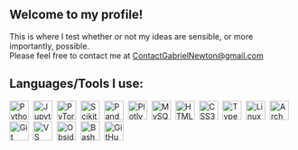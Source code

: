 ## Welcome to my profile!

This is where I test whether or not my ideas are sensible, or more importantly, possible.<br>
Please feel free to contact me at <a href="mailto:ContactGabrielNewton@gmail.com">ContactGabrielNewton@gmail.com</a>
## Languages/Tools I use:

<p>
    <a href="https://docs.python.org/3/" style="margin-right: 4px;"><img src="https://cdn.jsdelivr.net/gh/devicons/devicon@latest/icons/python/python-original.svg" alt="Python" width="34" height="34"/></a>
    <a href="https://jupyter.org/documentation" style="margin-right: 4px;"><img src="https://cdn.jsdelivr.net/gh/devicons/devicon@latest/icons/jupyter/jupyter-original-wordmark.svg" alt="Jupyter" width="34" height="34"/></a>
    <a href="https://pytorch.org/docs/stable/index.html" style="margin-right: 4px;"><img src="https://cdn.jsdelivr.net/gh/devicons/devicon@latest/icons/pytorch/pytorch-original.svg" alt="PyTorch" width="34" height="34"/></a>
    <a href="https://scikit-learn.org/stable/user_guide.html" style="margin-right: 4px;"><img src="https://cdn.jsdelivr.net/gh/devicons/devicon@latest/icons/scikitlearn/scikitlearn-original.svg" alt="Scikit-Learn" width="34" height="34"/></a>
    <a href="https://pandas.pydata.org/docs/" style="margin-right: 4px;"><img src="https://cdn.jsdelivr.net/gh/devicons/devicon@latest/icons/pandas/pandas-original.svg" alt="Pandas" width="34" height="34"/></a>
    <a href="https://plotly.com/python/" style="margin-right: 4px;"><img src="https://cdn.jsdelivr.net/gh/devicons/devicon@latest/icons/plotly/plotly-original.svg" alt="Plotly" width="34" height="34"/></a>
    <a href="https://dev.mysql.com/doc/" style="margin-right: 4px;"><img src="https://cdn.jsdelivr.net/gh/devicons/devicon@latest/icons/mysql/mysql-original.svg" alt="MySQL" width="34" height="34"/></a>
    <a href="https://developer.mozilla.org/en-US/docs/Web/HTML" style="margin-right: 4px;"><img src="https://cdn.jsdelivr.net/gh/devicons/devicon@latest/icons/html5/html5-original.svg" alt="HTML5" width="34" height="34"/></a>
    <a href="https://developer.mozilla.org/en-US/docs/Web/CSS" style="margin-right: 4px;"><img src="https://cdn.jsdelivr.net/gh/devicons/devicon@latest/icons/css3/css3-original.svg" alt="CSS3" width="34" height="34"/></a>
    <a href="https://www.typescriptlang.org/docs/" style="margin-right: 4px;"><img src="https://cdn.jsdelivr.net/gh/devicons/devicon@latest/icons/typescript/typescript-original.svg" alt="TypeScript" width="34" height="34"/></a>
    <a href="https://wiki.archlinux.org/" style="margin-right: 4px;"><img src="https://cdn.jsdelivr.net/gh/devicons/devicon@latest/icons/linux/linux-original.svg" alt="Linux" width="34" height="34"/></a>
    <a href="https://wiki.archlinux.org/" style="margin-right: 4px;"><img src="https://cdn.jsdelivr.net/gh/devicons/devicon@latest/icons/archlinux/archlinux-original.svg" alt="Arch Linux" width="34" height="34"/></a>
    <a href="https://git-scm.com/doc" style="margin-right: 4px;"><img src="https://cdn.jsdelivr.net/gh/devicons/devicon@latest/icons/git/git-original.svg" alt="Git" width="34" height="34"/></a>
    <a href="https://code.visualstudio.com/docs" style="margin-right: 4px;"><img src="https://cdn.jsdelivr.net/gh/devicons/devicon@latest/icons/vscode/vscode-original.svg" alt="VS Code" width="34" height="34"/></a>
    <a href="https://help.obsidian.md/" style="margin-right: 4px;"><img src="https://upload.wikimedia.org/wikipedia/commons/1/10/2023_Obsidian_logo.svg" alt="Obsidian" width="34" height="34"/></a>
    <a href="https://www.gnu.org/software/bash/manual/" style="margin-right: 4px;"><img src="https://cdn.jsdelivr.net/gh/devicons/devicon@latest/icons/bash/bash-original.svg" alt="Bash" width="34" height="34"/></a>
    <a href="https://docs.github.com/en" style="margin-right: 4px;"><img src="https://cdn.jsdelivr.net/gh/devicons/devicon@latest/icons/github/github-original.svg" alt="GitHub" width="34" height="34"/></a>
</p>
